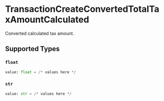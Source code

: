 # TransactionCreateConvertedTotalTaxAmountCalculated

Converted calculated tax amount.


## Supported Types

### `float`

```python
value: float = /* values here */
```

### `str`

```python
value: str = /* values here */
```

